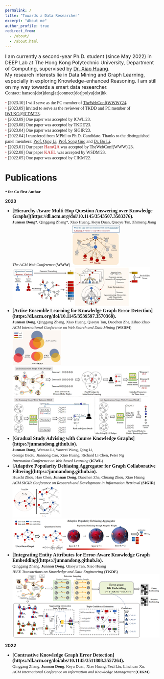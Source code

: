 ```yaml
---
permalink: /
title: "Towards a Data Researcher"
excerpt: "About me"
author_profile: true
redirect_from: 
  - /about/
  - /about.html
---
```


<span style="font-size: 16px; font: bold">I am currently a second-year Ph.D. student (since May 2022) in DEEP Lab at The Hong Kong Polytechnic University, Department of Computing, supervised by [Dr. Xiao Huang](https://www4.comp.polyu.edu.hk/~xiaohuang/index.html "Redirecting to Dr.Huang's homepage").<br>
My research interests lie in Data Mining and Graph Learning, especially in exploring Knowledge-enhanced Reasoning. I am still on my way towards a smart data researcher.</span><br>
<span style="font-family: Consolas; font-size: 15px; font:bold">Contact: hanson[dot]dong[at]connect[dot]polyu[dot]hk</span>

<span style="font-family: Consolas; font-size: 14px; font: bold"><span style="color: #CD5C5C; font-size: 15px;">&bull; </span>\[2023.10\] I will serve as the PC member of [TheWebConf(WWW)'24](https://www2024.thewebconf.org/).</span><br>
<span style="font-family: Consolas; font-size: 14px; font: bold"><span style="color: #CD5C5C; font-size: 15px;">&bull; </span>\[2023.09\] Invited to serve as the reviewer of TKDD and PC member of [IWLKG@ICDM'23](https://learningkgs.github.io/ICDM2023/organizers.html).</span><br>
<span style="font-family: Consolas; font-size: 14px; font: bold"><span style="color: #CD5C5C; font-size: 15px;">&bull; </span>\[2023.09\] One paper was accepted by ICWL'23.</span><br>
<span style="font-family: Consolas; font-size: 14px; font: bold"><span style="color: #CD5C5C; font-size: 15px;">&bull; </span>\[2023.08\] One paper was accepted by TKDE'23. </span><br>
<span style="font-family: Consolas; font-size: 14px; font: bold"><span style="color: #CD5C5C; font-size: 15px;">&bull; </span>\[2023.04\] One paper was accepted by SIGIR'23.</span><br>
<span style="font-family: Consolas; font-size: 14px; font: bold"><span style="color: #CD5C5C; font-size: 15px;">&bull; </span>\[2022.04\] I transfered from MPhil to Ph.D. Candidate. Thanks to the distinguished panel members: [Prof. Qing Li](https://www4.comp.polyu.edu.hk/~csqli/), [Prof. Song Guo](https://cse.hkust.edu.hk/admin/people/faculty/profile/songguo) and [Dr. Bo Li](https://www4.comp.polyu.edu.hk/~bo2li/). </span><br>
<span style="font-family: Consolas; font-size: 14px; font: bold"><span style="color: #CD5C5C; font-size: 15px;">&bull; </span>\[2023.01\] Our paper <b><span style="color: #CD5C5C">HamQA</span></b> was accepted by TheWebConf(WWW)'23.</span><br>
<span style="font-family: Consolas; font-size: 14px; font: bold"><span style="color: #CD5C5C; font-size: 15px;">&bull; </span>\[2022.08\] Our paper <b><span style="color: #CD5C5C">KAEL</span></b> was accepted by WSDM'23.</span><br>
<span style="font-family: Consolas; font-size: 14px; font: bold"><span style="color: #CD5C5C; font-size: 15px;">&bull; </span>\[2022.05\] One paper was accepted by CIKM'22.</span><br>

<h1> Publications </h1>
<font face="Consolas" size=2><b>* for Co-first Author</b></font>

<b>2023</b>

* <span style="font-family: Consolas; font-size: 16px; font:bold">
  <b>[Hierarchy-Aware Multi-Hop Question Answering over Knowledge Graphs](https://dl.acm.org/doi/10.1145/3543507.3583376). </b></span>  <br>
    <font face="verdana" size=2><b>Junnan Dong*</b>, Qinggang Zhang*, Xiao Huang, Keyu Duan, Qiaoyu Tan, Zhimeng Jiang  <br>   
    <i>The ACM Web Conference</i> (<b>WWW</b>)</font>
    <img src="/images/HamQA_running.jpg" alt="HamQA_running" width="160"/>
    <img src="/images/HamQA.jpg" alt="HamQA" width="450"/>
* <span style="font-family: Consolas; font-size: 16px; font:bold">
  <b>[Active Ensemble Learning for Knowledge Graph Error Detection](https://dl.acm.org/doi/10.1145/3539597.3570368). </b></span>  <br>
    <font face="verdana" size=2><b>Junnan Dong</b>, Qinggang Zhang, Xiao Huang, Qiaoyu Tan, Daochen Zha, Zihao Zhao  <br>   
    <i>ACM International Conference on Web Search and Data Mining</i> (<b>WSDM</b>)</font>
    <img src="/images/KAEL_running.jpg" alt="KAEL_running" width="160"/>
    <img src="/images/KAEL.jpg" alt="KAEL" width="450"/>
* <span style="font-family: Consolas; font-size: 16px; font:bold">
  <b>[Gradual Study Advising with Course Knowledge Graphs](https://junnandong.github.io). </b></span>  <br>
    <font face="verdana" size=2><b>Junnan Dong</b>, Wentao Li, Yaowei Wang, Qing Li, <br> George Baciu, Jiannong Cao, Xiao Huang, Richard Li Chen, Peter Ng <br> </font> 
    <font face="verdana" size=2><i>Internation Conference on Web-based Learning</i> (<b>ICWL</b>) </font>
* <span style="font-family: Consolas; font-size: 16px; font:bold">
  <b>[Adaptive Popularity Debiasing Aggregator for Graph Collaborative Filtering](https://junnandong.github.io). </b></span>  <br>
    <font face="verdana" size=2>Huachi Zhou, Hao Chen, <b>Junnan Dong</b>, Daochen Zha, Chuang Zhou, Xiao Huang  <br> 
    <i>ACM SIGIR Conference on Research and Development in Information Retrieval</i> (<b>SIGIR</b>)</font>  
    <img src="/images/APDA_running example.png" alt="APDA_running" width="160"/>
    <img src="/images/APDA.png" alt="APDA" width="450"/>
* <span style="font-family: Consolas; font-size: 16px; font:bold">
  <b>[Integrating Entity Attributes for Error-Aware Knowledge Graph Embedding](https://junnandong.github.io). </b></span>  <br>
    <font face="verdana" size=2>Qinggang Zhang, <b> Junnan Dong</b>, Qiaoyu Tan, Xiao Huang  <br> 
    <i>IEEE Transactions on Knowledge and Data Engineering</i> (<b>TKDE</b>)</font>
    <img src="/images/AEKE.png" alt="AEKE" width="620"/>

<b>2022</b>
* <span style="font-family: Consolas; font-size: 16px; font:bold">
  <b>[Contrastive Knowledge Graph Error Detection](https://dl.acm.org/doi/abs/10.1145/3511808.3557264).  </b></span>   <br>
    <font face="verdana" size=2>Qinggang Zhang, <b>Junnan Dong</b>, Keyu Duan, Xiao Huang, Yezi Liu, Linchuan Xu.    <br>  
    <i>ACM International Conference on Information and Knowledge Management</i> (<b>CIKM</b>)  </font> 
